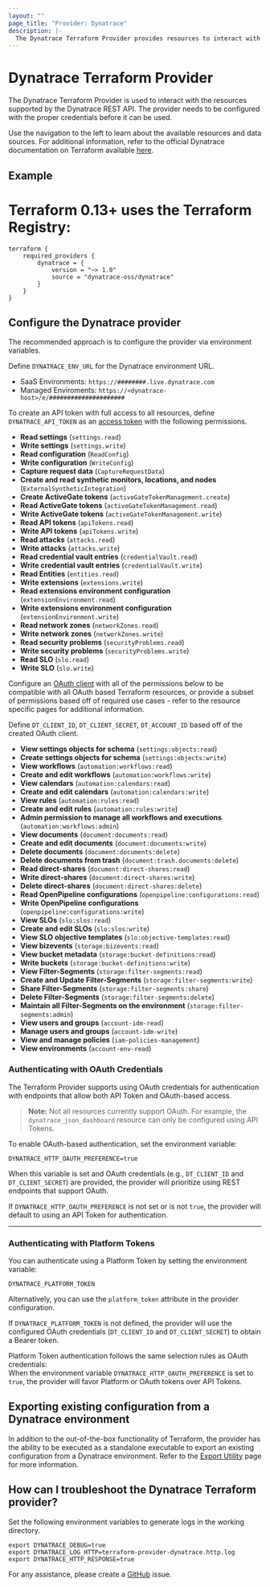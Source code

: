 ```yaml
---
layout: ""
page_title: "Provider: Dynatrace"
description: |-
  The Dynatrace Terraform Provider provides resources to interact with the Dynatrace REST API.
---
```


# Dynatrace Terraform Provider

The Dynatrace Terraform Provider is used to interact with the resources supported by the Dynatrace REST API. The provider needs to be configured with the proper credentials before it can be used.

Use the navigation to the left to learn about the available resources and data sources. For additional information, refer to the official Dynatrace documentation on Terraform available [here](https://dt-url.net/3s63qyj).

## Example

# Terraform 0.13+ uses the Terraform Registry:
```
terraform {
    required_providers {
        dynatrace = {
            version = "~> 1.0"
            source = "dynatrace-oss/dynatrace"
        }
    }
} 
```
## Configure the Dynatrace provider
The recommended approach is to configure the provider via environment variables.

Define `DYNATRACE_ENV_URL` for the Dynatrace environment URL.
* SaaS Environments: `https://########.live.dynatrace.com`
* Managed Enviroments: `https://<dynatrace-host>/e/#####################`

To create an API token with full access to all resources, define `DYNATRACE_API_TOKEN` as an [access token](https://docs.dynatrace.com/docs/manage/identity-access-management/access-tokens-and-oauth-clients/access-tokens) with the following permissions. 
 * **Read settings** (`settings.read`)
 * **Write settings** (`settings.write`)
 * **Read configuration** (`ReadConfig`)
 * **Write configuration** (`WriteConfig`)
 * **Capture request data** (`CaptureRequestData`)
 * **Create and read synthetic monitors, locations, and nodes** (`ExternalSyntheticIntegration`)
 * **Create ActiveGate tokens** (`activeGateTokenManagement.create`)
 * **Read ActiveGate tokens** (`activeGateTokenManagement.read`)
 * **Write ActiveGate tokens** (`activeGateTokenManagement.write`)
 * **Read API tokens** (`apiTokens.read`)
 * **Write API tokens** (`apiTokens.write`)
 * **Read attacks** (`attacks.read`)
 * **Write attacks** (`attacks.write`)
 * **Read credential vault entries** (`credentialVault.read`)
 * **Write credential vault entries** (`credentialVault.write`)
 * **Read Entities** (`entities.read`)
 * **Write extensions** (`extensions.write`)
 * **Read extensions environment configuration** (`extensionEnvironment.read`)
 * **Write extensions environment configuration** (`extensionEnvironment.write`)
 * **Read network zones** (`networkZones.read`)
 * **Write network zones** (`networkZones.write`)
 * **Read security problems** (`securityProblems.read`)
 * **Write security problems** (`securityProblems.write`)
 * **Read SLO** (`slo.read`)
 * **Write SLO** (`slo.write`)

Configure an [OAuth client](https://dt-url.net/fj43qif) with all of the permissions below to be compatible with all OAuth based Terraform resources, or provide a subset of permissions based off of required use cases - refer to the resource specific pages for additional information. 

Define `DT_CLIENT_ID`, `DT_CLIENT_SECRET`, `DT_ACCOUNT_ID` based off of the created OAuth client.
 * **View settings objects for schema** (`settings:objects:read`)
 * **Create settings objects for schema** (`settings:objects:write`)
 * **View workflows** (`automation:workflows:read`)
 * **Create and edit workflows** (`automation:workflows:write`)
 * **View calendars** (`automation:calendars:read`)
 * **Create and edit calendars** (`automation:calendars:write`)
 * **View rules** (`automation:rules:read`)
 * **Create and edit rules** (`automation:rules:write`)
 * **Admin permission to manage all workflows and executions** (`automation:workflows:admin`)
 * **View documents** (`document:documents:read`)
 * **Create and edit documents** (`document:documents:write`)
 * **Delete documents** (`document:documents:delete`)
 * **Delete documents from trash** (`document:trash.documents:delete`)
 * **Read direct-shares** (`document:direct-shares:read`)
 * **Write direct-shares** (`document:direct-shares:write`)
 * **Delete direct-shares** (`document:direct-shares:delete`)
 * **Read OpenPipeline configurations** (`openpipeline:configurations:read`)
 * **Write OpenPipeline configurations** (`openpipeline:configurations:write`)
 * **View SLOs** (`slo:slos:read`) 
 * **Create and edit SLOs** (`slo:slos:write`)
 * **View SLO objective templates** (`slo:objective-templates:read`)
 * **View bizevents** (`storage:bizevents:read`)
 * **View bucket metadata** (`storage:bucket-definitions:read`)
 * **Write buckets** (`storage:bucket-definitions:write`)
 * **View Filter-Segments** (`storage:filter-segments:read`)
 * **Create and Update Filter-Segments** (`storage:filter-segments:write`)
 * **Share Filter-Segments** (`storage:filter-segments:share`)
 * **Delete Filter-Segments** (`storage:filter-segments:delete`)
 * **Maintain all Filter-Segments on the environment** (`storage:filter-segments:admin`)
 * **View users and groups** (`account-idm-read`)
 * **Manage users and groups** (`account-idm-write`)
 * **View and manage policies** (`iam-policies-management`)
 * **View environments** (`account-env-read`)


### Authenticating with OAuth Credentials

The Terraform Provider supports using OAuth credentials for authentication with endpoints that allow both API Token and OAuth-based access.

> **Note:** Not all resources currently support OAuth. For example, the `dynatrace_json_dashboard` resource can only be configured using API Tokens.

To enable OAuth-based authentication, set the environment variable:

```
DYNATRACE_HTTP_OAUTH_PREFERENCE=true
```

When this variable is set and OAuth credentials (e.g., `DT_CLIENT_ID` and `DT_CLIENT_SECRET`) are provided, the provider will prioritize using REST endpoints that support OAuth.

If `DYNATRACE_HTTP_OAUTH_PREFERENCE` is not set or is not `true`, the provider will default to using an API Token for authentication.

---

### Authenticating with Platform Tokens

You can authenticate using a Platform Token by setting the environment variable:

```
DYNATRACE_PLATFORM_TOKEN
```

Alternatively, you can use the `platform_token` attribute in the provider configuration.

If `DYNATRACE_PLATFORM_TOKEN` is not defined, the provider will use the configured OAuth credentials (`DT_CLIENT_ID` and `DT_CLIENT_SECRET`) to obtain a Bearer token.

Platform Token authentication follows the same selection rules as OAuth credentials:  
When the environment variable `DYNATRACE_HTTP_OAUTH_PREFERENCE` is set to `true`, the provider will favor Platform or OAuth tokens over API Tokens.


## Exporting existing configuration from a Dynatrace environment
In addition to the out-of-the-box functionality of Terraform, the provider has the ability to be executed as a standalone executable to export an existing configuration from a Dynatrace environment. Refer to the [Export Utility](https://dt-url.net/h203qmc) page for more information.

## How can I troubleshoot the Dynatrace Terraform provider?
Set the following environment variables to generate logs in the working directory.
```
export DYNATRACE_DEBUG=true
export DYNATRACE_LOG_HTTP=terraform-provider-dynatrace.http.log
export DYNATRACE_HTTP_RESPONSE=true
```
For any assistance, please create a [GitHub](https://github.com/dynatrace-oss/terraform-provider-dynatrace/issues) issue.